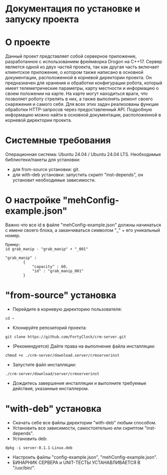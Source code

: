 # Документация по установке и запуску проекта


# О проекте
Данный проект представляет собой серверное приложение, разработанное с использованием фреймворка Drogon на C++17. Сервер является одной из двух частей проекта, так как другая часть включает клиентское приложение, о котором также написано в основной документации, расположенной в корневой директории проекта. Он предназначен для хранения и обработки конфигурации робота, который имеет телеметрические параметры, карту местности и информацию о своем положении на карте. На карте могут находиться враги, что позволяет роботу стрелять в них, а также выполнять ремонт своего снаряжения и самого себя. Для всех этих задач реализованы функции обработки HTTP-запросов через предоставленный API. Подробную информацию можно найти в основной документации, расположенной в корневой директории проекта.

# Системные требования
Операционная система: Ubuntu 24.04 / Ubuntu 24.04 LTS.
Необходимые библиотеки/пакеты для установки:
- для from-source установки: git.
- для with-deb установки: запустить скрипт "inst-depends", он установит необходимые зависимости.


# О настройке "mehConfig-example.json"

Важно что все id в файле "mehConfig-example.json" должны начинаться с имени своего блока, а заканчиваться символом "_" + его уникальный номер.
```
Пример:
id grab_manip - "grab_manip" + "_001"

"grab_manip" : 
		{
			"capacity" : 60,
			"id" : "grab_manip_001"
		}
```


# "from-source" установка
- Перейдите в корневую директорию пользователя:
```
cd ~
```
- Клонируйте репозиторий проекта:
```
git clone https://github.com/FortyClock/crm-server.git
```
- (Рекомендуется) Дайте права на выполнение файла инсталляции: 
```
chmod +x ./crm-server/download.server/crmserverinst
```
- Запустите файл инсталляции:
```
./crm-server/download/server/crmserverinst
```
- Дождитесь завершения инсталляции и выполните требуемые действия, указанные инсталлером.


# "with-deb" установка
- Скачать себе все файлы директории "with-deb" любым способом.
- Установить все зависимости, самостоятельно или скриптом "inst-depends".
- Установить deb:
```
dpkg -i server-0.1.1-Linux.deb
```
- Настроить файлы "config-example.json", "mehConfig-example.json".
- БИНАРНИК СЕРВЕРА и UNIT-ТЕСТЫ УСТАНАВЛИВАЕТСЯ В "/usr/bin/".